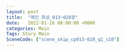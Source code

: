 ```yaml
---
layout: post
title:  "메인_회상_013~028장"
date:   2022-01-16 08:00:00 +0000
categories: Main
Tags: Story Main
SceneCode: ["scene_skip_cp013-028_q1_s10"]
---
```

